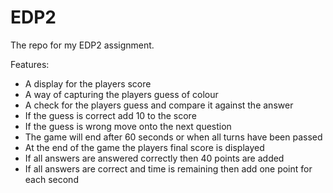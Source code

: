 # EDP2
The repo for my EDP2 assignment.


Features:
- A display for the players score
- A way of capturing the players guess of colour
- A check for the players guess and compare it against the answer
 - If the guess is correct add 10 to the score
 - If the guess is wrong move onto the next question
- The game will end after 60 seconds or when all turns have been passed
- At the end of the game the players final score is displayed
- If all answers are answered correctly then 40 points are added
- If all answers are correct and time is remaining then add one point for each second
